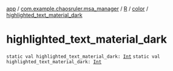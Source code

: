 [app](../../../index.md) / [com.example.chaosruler.msa_manager](../../index.md) / [R](../index.md) / [color](index.md) / [highlighted_text_material_dark](.)

# highlighted_text_material_dark

`static val highlighted_text_material_dark: `[`Int`](https://kotlinlang.org/api/latest/jvm/stdlib/kotlin/-int/index.html)
`static val highlighted_text_material_dark: `[`Int`](https://kotlinlang.org/api/latest/jvm/stdlib/kotlin/-int/index.html)
